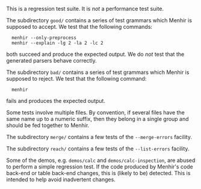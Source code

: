 This is a regression test suite. It is *not* a performance test suite.

The subdirectory `good/` contains a series of test grammars which Menhir is
supposed to accept. We test that the following commands:

```
  menhir --only-preprocess
  menhir --explain -lg 2 -la 2 -lc 2
```

both succeed and produce the expected output. We do *not* test that the
generated parsers behave correctly.

The subdirectory `bad/` contains a series of test grammars which Menhir is
supposed to reject. We test that the following command:

```
  menhir
```

fails and produces the expected output.

Some tests involve multiple files. By convention, if several files have the
same name up to a numeric suffix, then they belong in a single group and
should be fed together to Menhir.

The subdirectory `merge/` contains a few tests of the `--merge-errors`
facility.

The subdirectory `reach/` contains a few tests of the `--list-errors`
facility.

Some of the demos, e.g. `demos/calc` and `demos/calc-inspection`, are abused
to perform a simple regression test. If the code produced by Menhir's code
back-end or table back-end changes, this is (likely to be) detected. This is
intended to help avoid inadvertent changes.
